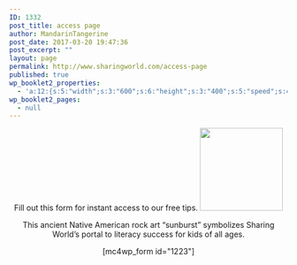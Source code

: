 ```yaml
---
ID: 1332
post_title: access page
author: MandarinTangerine
post_date: 2017-03-20 19:47:36
post_excerpt: ""
layout: page
permalink: http://www.sharingworld.com/access-page
published: true
wp_booklet2_properties:
  - 'a:12:{s:5:"width";s:3:"600";s:6:"height";s:3:"400";s:5:"speed";s:4:"1000";s:5:"delay";s:4:"5000";s:9:"direction";s:3:"LTR";s:14:"arrows_enabled";b:0;s:20:"page_numbers_enabled";b:1;s:14:"cover_behavior";s:4:"open";s:7:"padding";s:2:"10";s:18:"thumbnails_enabled";b:0;s:13:"popup_enabled";s:0:"";s:5:"theme";s:7:"default";}'
wp_booklet2_pages:
  - null
---
```

<p style="text-align: center;">Fill out this form for instant access to our free tips.
<img class="wp-image-1336 size-thumbnail aligncenter" src="http://www.sharingworld.com/wp-content/uploads/2017/03/sun-petroglyph-1-150x150.png" width="150" height="150" /></p>
<p style="text-align: center;">This ancient Native American rock art “sunburst” symbolizes Sharing World’s portal to literacy success for kids of all ages.</p>
<p style="text-align: center;">[mc4wp_form id="1223"]</p>